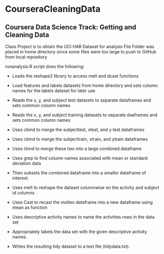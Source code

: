 CourseraCleaningData
====================

## Coursera Data Science Track: Getting and Cleaning Data

Class Project is to obtain the UCI HAR Dataset for analysis
File Folder was placed in home directory since some files were too large to push to GitHub from local repository

runanalysis.R script does the following:
* Loads the reshape2 library to access melt and dcast functions
* Load features and labels datasets from home directory and sets column names for the labels dataset for later use

* Reads the x, y, and subject test datasets to separate dataframes and sets common column names 
* Reads the x, y, and subject training datasets to separate daaframes and sets common column names

* Uses cbind to merge the subjecttest, xtest, and y test dataframes
* Uses cbind to merge the subjecttrain, xtrain, and ytrain dataframes
* Uses rbind to merge these two into a large combined dataframe

* Uses grep to find column names associated with mean or standard deviation data 
* Then subsets the combined dataframe into a smaller dataframe of interest.

* Uses melt to reshape the dataset columnwise on the activity and subject id columns
* Uses Cast to recast the molten dataframe into a new dataframe using mean as function

* Uses descriptive activity names to name the activities rows in the data set
* Appropriately labels the data set with the given descriptive activity names.
* Writes the resulting tidy dataset to a text file (tidydata.txt).
